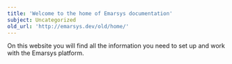 ```yaml
---
title: 'Welcome to the home of Emarsys documentation'
subject: Uncategorized
old_url: 'http://emarsys.dev/old/home/'
---
```


On this website you will find all the information you need to set up and work with the Emarsys platform.